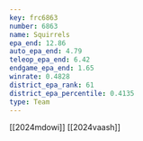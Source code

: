 ```yaml
---
key: frc6863
number: 6863
name: Squirrels
epa_end: 12.86
auto_epa_end: 4.79
teleop_epa_end: 6.42
endgame_epa_end: 1.65
winrate: 0.4828
district_epa_rank: 61
district_epa_percentile: 0.4135
type: Team
---
```

[[2024mdowi]]
[[2024vaash]]
